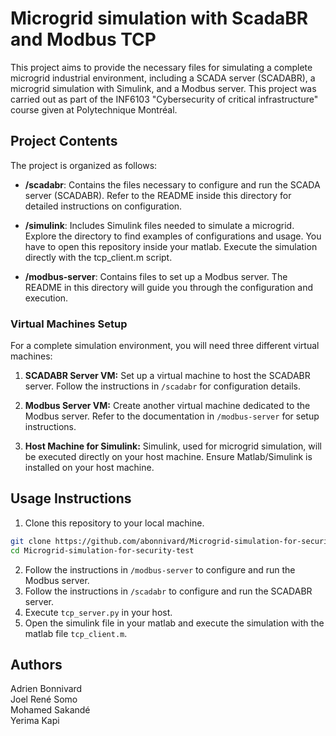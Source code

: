 # Microgrid simulation with ScadaBR and Modbus TCP

This project aims to provide the necessary files for simulating a complete microgrid industrial environment, including a SCADA server (SCADABR), a microgrid simulation with Simulink, and a Modbus server. This project was carried out as part of the INF6103 "Cybersecurity of critical infrastructure" course given at Polytechnique Montréal.

## Project Contents

The project is organized as follows:

- **/scadabr**: Contains the files necessary to configure and run the SCADA server (SCADABR). Refer to the README inside this directory for detailed instructions on configuration.

- **/simulink**: Includes Simulink files needed to simulate a microgrid. Explore the directory to find examples of configurations and usage. You have to open this repository inside your matlab. Execute the simulation directly with the tcp_client.m script.

- **/modbus-server**: Contains files to set up a Modbus server. The README in this directory will guide you through the configuration and execution.

### Virtual Machines Setup

For a complete simulation environment, you will need three different virtual machines:

1. **SCADABR Server VM:** Set up a virtual machine to host the SCADABR server. Follow the instructions in `/scadabr` for configuration details.

2. **Modbus Server VM:** Create another virtual machine dedicated to the Modbus server. Refer to the documentation in `/modbus-server` for setup instructions.

3. **Host Machine for Simulink:** Simulink, used for microgrid simulation, will be executed directly on your host machine. Ensure Matlab/Simulink is installed on your host machine.

## Usage Instructions

1. Clone this repository to your local machine.

```bash
git clone https://github.com/abonnivard/Microgrid-simulation-for-security-test.git
cd Microgrid-simulation-for-security-test
```
2. Follow the instructions in `/modbus-server` to configure and run the Modbus server.
3. Follow the instructions in `/scadabr` to configure and run the SCADABR server.
4. Execute `tcp_server.py` in your host.
5. Open the simulink file in your matlab and execute the simulation with the matlab file `tcp_client.m`.


## Authors

Adrien Bonnivard <br>
Joel René Somo <br>
Mohamed Sakandé <br>
Yerima Kapi <br>

